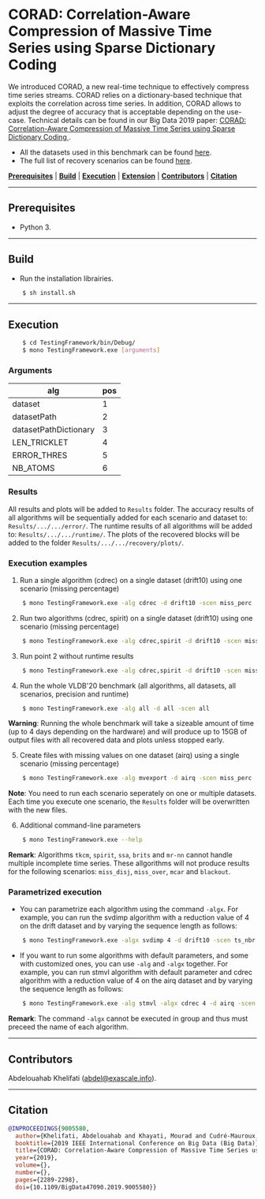 # CORAD: Correlation-Aware Compression of Massive Time Series using Sparse Dictionary Coding

We introduced CORAD, a new real-time technique to effectively compress time series streams. CORAD relies on a dictionary-based technique that exploits the correlation across time series. In addition, CORAD allows to adjust the degree of accuracy that is acceptable depending on the use-case. Technical details can be found in our 
Big Data 2019 paper:  <a href = "https://exascale.info/assets/pdf/khelifati2019bigdata.pdf">CORAD: Correlation-Aware Compression of Massive Time Series using Sparse Dictionary Coding </a>. 

- All the datasets used in this benchmark can be found [here](https://github.com/eXascaleInfolab/bench-vldb20/tree/master/Datasets).
- The full list of recovery scenarios can be found [here](https://github.com/eXascaleInfolab/bench-vldb20/blob/master/TestingFramework/README.md).

[**Prerequisites**](#prerequisites) | [**Build**](#build) | [**Execution**](#execution) | [**Extension**](#extension)  | [**Contributors**](#contributors) | [**Citation**](#citation)

___


## Prerequisites

- Python 3. 

___



## Build

- Run the installation librairies. 
```bash
    $ sh install.sh
```

___

## Execution


```bash
    $ cd TestingFramework/bin/Debug/
    $ mono TestingFramework.exe [arguments]
```

### Arguments

 | alg  | pos  | 
 | -------- | -------- | 
 | dataset    | 1        | 
 | datasetPath  | 2        | 
 | datasetPathDictionary   | 3    | 
 | LEN_TRICKLET     | 4     | 
 | ERROR_THRES  | 5     |
 | NB_ATOMS   | 6 |




### Results
All results and plots will be added to `Results` folder. The accuracy results of all algorithms will be sequentially added for each scenario and dataset to: `Results/.../.../error/`. The runtime results of all algorithms will be added to: `Results/.../.../runtime/`. The plots of the recovered blocks will be added to the folder `Results/.../.../recovery/plots/`.


### Execution examples


1. Run a single algorithm (cdrec) on a single dataset (drift10) using one scenario (missing percentage)
```bash
    $ mono TestingFramework.exe -alg cdrec -d drift10 -scen miss_perc
```

2. Run two algorithms (cdrec, spirit) on a single dataset (drift10) using one scenario (missing percentage)
```bash
    $ mono TestingFramework.exe -alg cdrec,spirit -d drift10 -scen miss_perc
```

3. Run point 2 without runtime results
```bash
    $ mono TestingFramework.exe -alg cdrec,spirit -d drift10 -scen miss_perc -nort
```

4. Run the whole VLDB'20 benchmark (all algorithms, all datasets, all scenarios, precision and runtime)
```bash
    $ mono TestingFramework.exe -alg all -d all -scen all
```
**Warning**: Running the whole benchmark will take a sizeable amount of time (up to 4 days depending on the hardware) and will produce up to 15GB of output files with all recovered data and plots unless stopped early.

5. Create files with missing values on one dataset (airq) using a single scenario (missing percentage)
```bash
    $ mono TestingFramework.exe -alg mvexport -d airq -scen miss_perc
```
**Note**: You need to run each scenario seperately on one or multiple datasets. Each time you execute one scenario, the `Results` folder will be overwritten with the new files.

6. Additional command-line parameters
```bash
    $ mono TestingFramework.exe --help
```

**Remark**: Algorithms `tkcm`,  `spirit`, `ssa`, `brits` and `mr-nn`  cannot handle multiple incomplete time series. These allgorithms will not produce results for the following scenarios: `miss_disj`, `miss_over`, `mcar` and `blackout`.

### Parametrized execution

- You can parametrize each algorithm using the command `-algx`. For example, you can run
the svdimp algorithm with a reduction value of 4 on the drift dataset and by varying the sequence length as follows:

```bash
    $ mono TestingFramework.exe -algx svdimp 4 -d drift10 -scen ts_nbr
```

- If you want to run some algorithms with default parameters, and some with customized ones, you can use `-alg` and `-algx` together. For example, you can run stmvl algorithm with default parameter and cdrec algorithm with a reduction value of 4 on the airq dataset and by varying the sequence length as follows:

```bash
    $ mono TestingFramework.exe -alg stmvl -algx cdrec 4 -d airq -scen ts_nbr
```

**Remark**: The command `-algx` cannot be executed in group and thus must preceed the name of each algorithm.

___

## Contributors
Abdelouahab Khelifati (abdel@exascale.info).


___

## Citation
```bibtex
@INPROCEEDINGS{9005580,
  author={Khelifati, Abdelouahab and Khayati, Mourad and Cudré-Mauroux, Philippe},
  booktitle={2019 IEEE International Conference on Big Data (Big Data)}, 
  title={CORAD: Correlation-Aware Compression of Massive Time Series using Sparse Dictionary Coding}, 
  year={2019},
  volume={},
  number={},
  pages={2289-2298},
  doi={10.1109/BigData47090.2019.9005580}}
```


